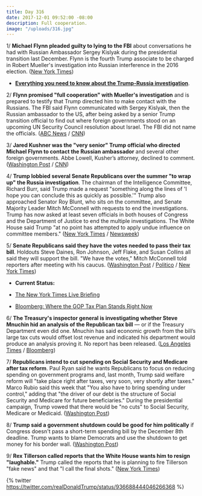 ```yaml
---
title: Day 316
date: 2017-12-01 09:52:00 -08:00
description: Full cooperation.
image: "/uploads/316.jpg"
---
```


1/ **Michael Flynn pleaded guilty to lying to the FBI** about conversations he had with Russian Ambassador Sergey Kislyak during the presidential transition last December. Flynn is the fourth Trump associate to be charged in Robert Mueller's investigation into Russian interference in the 2016 election. ([New York Times](https://www.nytimes.com/2017/12/01/us/politics/michael-flynn-guilty-russia-investigation.html))

* **[Everything you need to know about the Trump-Russia investigation](https://whatthefuckjusthappenedtoday.com/trump-russia-investigation/)**.

2/ **Flynn promised "full cooperation" with Mueller's investigation** and is prepared to testify that Trump directed him to make contact with the Russians. The FBI said Flynn communicated with Sergey Kislyak, then the Russian ambassador to the US, after being asked by a senior Trump transition official to find out where foreign governments stood on an upcoming UN Security Council resolution about Israel. The FBI did not name the officials. ([ABC News](http://abcnews.go.com/Politics/michael-flynn-charged-making-false-statements-fbi-documents/story?id=50849354) / [CNN](https://www.cnn.com/2017/12/01/politics/michael-flynn-charged/index.html))

3/ **Jared Kushner was the "very senior" Trump official who directed Michael Flynn to contact the Russian ambassador** and several other foreign governments. Abbe Lowell, Kusher’s attorney, declined to comment. ([Washington Post](https://www.washingtonpost.com/politics/michael-flynn-charged-with-making-false-statement-to-the-fbi/2017/12/01/e03a6c48-d6a2-11e7-9461-ba77d604373d_story.html) / [CNN](https://www.cnn.com/2017/12/01/politics/jared-kushner-michael-flynn-russia/index.html))

4/ **Trump lobbied several Senate Republicans over the summer "to wrap up" the Russia investigation**. The chairman of the Intelligence Committee, Richard Burr, said Trump made a request "something along the lines of 'I hope you can conclude this as quickly as possible.'" Trump also approached Senator Roy Blunt, who sits on the committee, and Senate Majority Leader Mitch McConnell with requests to end the investigations. Trump has now asked at least seven officials in both houses of Congress and the Department of Justice to end the multiple investigations. The White House said Trump "at no point has attempted to apply undue influence on committee members." ([New York Times](https://www.nytimes.com/2017/11/30/us/politics/trump-russia-senate-intel.html) / [Newsweek](http://www.newsweek.com/trump-has-now-urged-seven-officials-help-end-russia-probes-728072))

5/ **Senate Republicans said they have the votes needed to pass their tax bill**. Holdouts Steve Daines, Ron Johnson, Jeff Flake, and Susan Collins all said they will support the bill. "We have the votes," Mitch McConnell told reporters after meeting with his caucus. ([Washington Post](https://www.washingtonpost.com/business/economy/johnson-to-back-senate-tax-bill-putting-gop-leaders-close-to-securing-passage/2017/12/01/0226ff98-d6a2-11e7-b62d-d9345ced896d_story.html) / [Politico](https://www.politico.com/story/2017/12/01/tax-bill-2017-senate-republicans-274453) / [New York Times](https://www.nytimes.com/2017/12/01/us/politics/senate-tax-bill-debate-vote.html))

* **Current Status:**

* [The New York Times Live Briefing](https://www.nytimes.com/2017/12/01/us/politics/senate-tax-bill-debate-vote.html)

* [Bloomberg: Where the GOP Tax Plan Stands Right Now](https://www.bloomberg.com/news/articles/2017-12-01/senate-republicans-work-to-salvage-tax-bill-tax-debate-update)

6/ **The Treasury's inspector general is investigating whether Steve Mnuchin hid an analysis of the Republican tax bill** — or if the Treasury Department even did one. Mnuchin has said economic growth from the bill’s large tax cuts would offset lost revenue and indicated his department would produce an analysis proving it. No report has been released. ([Los Angeles Times](http://www.latimes.com/politics/washington/la-na-pol-essential-washington-updates-inspector-general-launches-inquiry-into-1512084180-htmlstory.html) / [Bloomberg](https://www.bloomberg.com/news/articles/2017-11-30/treasury-watchdog-probes-missing-analysis-of-gop-tax-proposal))

7/ **Republicans intend to cut spending on Social Security and Medicare after tax reform**. Paul Ryan said he wants Republicans to focus on reducing spending on government programs and, last month, Trump said welfare reform will "take place right after taxes, very soon, very shortly after taxes." Marco Rubio said this week that "You also have to bring spending under control," adding that "the driver of our debt is the structure of Social Security and Medicare for future beneficiaries." During the presidential campaign, Trump vowed that there would be "no cuts" to Social Security, Medicare or Medicaid. ([Washington Post](https://www.washingtonpost.com/news/wonk/wp/2017/12/01/gop-eyes-post-tax-cut-changes-to-welfare-medicare-and-social-security/))

8/ **Trump said a government shutdown could be good for him politically** if Congress doesn't pass a short-term spending bill by the December 8th deadline. Trump wants to blame Democrats and use the shutdown to get money for his border wall. ([Washington Post](https://www.washingtonpost.com/politics/trump-tells-confidants-that-a-government-shutdown-might-be-good-for-him/2017/11/30/e5328328-d5f5-11e7-a986-d0a9770d9a3e_story.html))

9/ **Rex Tillerson called reports that the White House wants him to resign "laughable."** Trump called the reports that he is planning to fire Tillerson "fake news" and that "I call the final shots." ([New York Times](https://www.nytimes.com/2017/12/01/us/politics/tillerson-state-departure-reports-laughable.html))

{% twitter https://twitter.com/realDonaldTrump/status/936688444046266368 %}